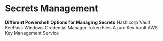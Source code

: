 # Secrets Management
**Different Powershell Options for Managing Secrets**
Hashicorp Vault
KeePass
Windows Credential Manager
Token Files
Azure Key Vault
AWS Key Management Service
